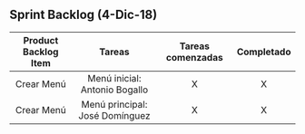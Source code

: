
## Sprint Backlog (4-Dic-18)

| Product Backlog Item |             Tareas             | Tareas comenzadas | Completado |
|:--------------------:|:------------------------------:|:-----------------:|:----------:|
| Crear Menú           | Menú inicial: Antonio Bogallo  |         X         |      X     |
| Crear Menú           | Menú principal: José Domínguez |         X         |      X     |

